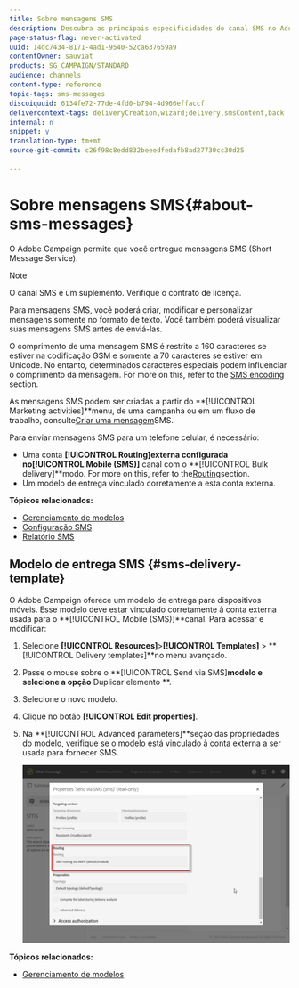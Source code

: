 ```yaml
---
title: Sobre mensagens SMS
description: Descubra as principais especificidades do canal SMS no Adobe Campaign.
page-status-flag: never-activated
uuid: 14dc7434-8171-4ad1-9540-52ca637659a9
contentOwner: sauviat
products: SG_CAMPAIGN/STANDARD
audience: channels
content-type: reference
topic-tags: sms-messages
discoiquuid: 6134fe72-77de-4fd0-b794-4d966effaccf
delivercontext-tags: deliveryCreation,wizard;delivery,smsContent,back
internal: n
snippet: y
translation-type: tm+mt
source-git-commit: c26f98c8edd832beeedfedafb8ad27730cc30d25

---
```



# Sobre mensagens SMS{#about-sms-messages}

O Adobe Campaign permite que você entregue mensagens SMS (Short Message Service).

>[!NOTE]
>
>O canal SMS é um suplemento. Verifique o contrato de licença.

Para mensagens SMS, você poderá criar, modificar e personalizar mensagens somente no formato de texto. Você também poderá visualizar suas mensagens SMS antes de enviá-las.

O comprimento de uma mensagem SMS é restrito a 160 caracteres se estiver na codificação GSM e somente a 70 caracteres se estiver em Unicode. No entanto, determinados caracteres especiais podem influenciar o comprimento da mensagem. For more on this, refer to the [SMS encoding](../../administration/using/configuring-sms-channel.md#sms-encoding--length-and-transliteration) section.

As mensagens SMS podem ser criadas a partir do **[!UICONTROL Marketing activities]**menu, de uma campanha ou em um fluxo de trabalho, consulte[Criar uma mensagem](../../channels/using/creating-an-sms-message.md)SMS.

Para enviar mensagens SMS para um telefone celular, é necessário:

* Uma conta **[!UICONTROL Routing]**externa configurada no**[!UICONTROL Mobile (SMS)]** canal com o **[!UICONTROL Bulk delivery]**modo. For more on this, refer to the[Routing](../../administration/using/configuring-sms-channel.md#defining-an-sms-routing)section.
* Um modelo de entrega vinculado corretamente a esta conta externa.

**Tópicos relacionados:**

* [Gerenciamento de modelos](../../start/using/marketing-activity-templates.md)
* [Configuração SMS](../../administration/using/configuring-sms-channel.md#defining-an-sms-routing)
* [Relatório SMS](../../reporting/using/sms-report.md)

## Modelo de entrega SMS {#sms-delivery-template}

O Adobe Campaign oferece um modelo de entrega para dispositivos móveis. Esse modelo deve estar vinculado corretamente à conta externa usada para o **[!UICONTROL Mobile (SMS)]**canal. Para acessar e modificar:

1. Selecione **[!UICONTROL Resources]**>**[!UICONTROL Templates]** > **[!UICONTROL Delivery templates]**no menu avançado.
1. Passe o mouse sobre o **[!UICONTROL Send via SMS]**modelo e selecione a opção** Duplicar elemento **.
1. Selecione o novo modelo.
1. Clique no botão **[!UICONTROL Edit properties]**.
1. Na **[!UICONTROL Advanced parameters]**seção das propriedades do modelo, verifique se o modelo está vinculado à conta externa a ser usada para fornecer SMS.

   ![](assets/sms_template.png)

**Tópicos relacionados:**

* [Gerenciamento de modelos](../../start/using/marketing-activity-templates.md)
